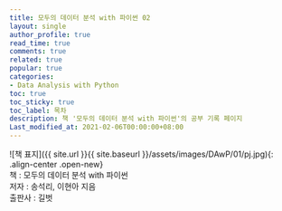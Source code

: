 ```yaml
---
title: 모두의 데이터 분석 with 파이썬 02
layout: single
author_profile: true
read_time: true
comments: true
related: true
popular: true
categories:
- Data Analysis with Python
toc: true
toc_sticky: true
toc_label: 목차
description: 책 '모두의 데이터 분석 with 파이썬'의 공부 기록 페이지
Last_modified_at: 2021-02-06T00:00:00+08:00
---
```


![책 표지]({{ site.url }}{{ site.baseurl }}/assets/images/DAwP/01/pj.jpg){: .align-center .open-new} 
<br>
책 : 모두의 데이터 분석 with 파이썬<br>
저자 : 송석리, 이현아 지음<br>
출판사 : 길벗<br>